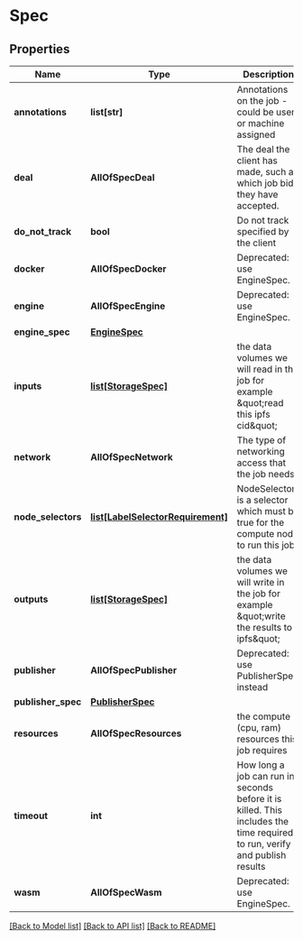# Spec

## Properties
Name | Type | Description | Notes
------------ | ------------- | ------------- | -------------
**annotations** | **list[str]** | Annotations on the job - could be user or machine assigned | [optional]
**deal** | **AllOfSpecDeal** | The deal the client has made, such as which job bids they have accepted. | [optional]
**do_not_track** | **bool** | Do not track specified by the client | [optional]
**docker** | **AllOfSpecDocker** | Deprecated: use EngineSpec. | [optional]
**engine** | **AllOfSpecEngine** | Deprecated: use EngineSpec. | [optional]
**engine_spec** | [**EngineSpec**](EngineSpec.md) |  | [optional]
**inputs** | [**list[StorageSpec]**](StorageSpec.md) | the data volumes we will read in the job for example \&quot;read this ipfs cid\&quot; | [optional]
**network** | **AllOfSpecNetwork** | The type of networking access that the job needs | [optional]
**node_selectors** | [**list[LabelSelectorRequirement]**](LabelSelectorRequirement.md) | NodeSelectors is a selector which must be true for the compute node to run this job. | [optional]
**outputs** | [**list[StorageSpec]**](StorageSpec.md) | the data volumes we will write in the job for example \&quot;write the results to ipfs\&quot; | [optional]
**publisher** | **AllOfSpecPublisher** | Deprecated: use PublisherSpec instead | [optional]
**publisher_spec** | [**PublisherSpec**](PublisherSpec.md) |  | [optional]
**resources** | **AllOfSpecResources** | the compute (cpu, ram) resources this job requires | [optional]
**timeout** | **int** | How long a job can run in seconds before it is killed. This includes the time required to run, verify and publish results | [optional]
**wasm** | **AllOfSpecWasm** | Deprecated: use EngineSpec. | [optional]

[[Back to Model list]](../README.md#documentation-for-models) [[Back to API list]](../README.md#documentation-for-api-endpoints) [[Back to README]](../README.md)
